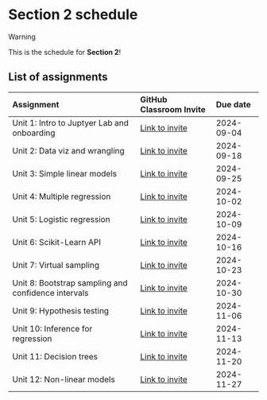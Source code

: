# Section 2 schedule

> [!WARNING]  
> This is the schedule for **Section 2**!

## List of assignments

| **Assignment** | **GitHub Classroom Invite** | **Due date** |
|:--- |:--- |:--- |
| Unit 1: Intro to Juptyer Lab and onboarding | [Link to invite](https://classroom.github.com/a/DiZ22EwH) | 2024-09-04 |
| Unit 2: Data viz and wrangling | [Link to invite](https://classroom.github.com/a/_JGXvDi-) | 2024-09-18 |
| Unit 3: Simple linear models | [Link to invite](https://classroom.github.com/a/EGR1tP1x) | 2024-09-25 |
| Unit 4: Multiple regression | [Link to invite](https://classroom.github.com/a/ibxbbapI) | 2024-10-02 |
| Unit 5: Logistic regression | [Link to invite](https://classroom.github.com/a/Gsaakklj) | 2024-10-09 |
| Unit 6: Scikit-Learn API | [Link to invite](https://classroom.github.com/a/LJcexkHo) | 2024-10-16 |
| Unit 7: Virtual sampling | [Link to invite](https://classroom.github.com/a/ZSsd6q2X) | 2024-10-23 |
| Unit 8: Bootstrap sampling and confidence intervals | [Link to invite](https://classroom.github.com/a/iWy-3xBT) | 2024-10-30 |
| Unit 9: Hypothesis testing | [Link to invite](https://classroom.github.com/a/UEg_nWHn) | 2024-11-06 |
| Unit 10: Inference for regression | [Link to invite](https://classroom.github.com/a/FSROX_tg) | 2024-11-13 | 
| Unit 11: Decision trees | [Link to invite](https://classroom.github.com/a/I7bLmK8v) | 2024-11-20 |
| Unit 12: Non-linear models | [Link to invite](https://classroom.github.com/a/UyqRgXR0) | 2024-11-27 |
<!-- start of comment
| Unit 13: Evaluating model performance| [Link to invite](https://classroom.github.com/a/XrLKD54T) | 2023-08-07 |
end of comment -->
